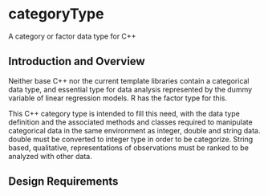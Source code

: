 # categoryType
A category or factor data type for C++

## Introduction and Overview
  
  Neither base C++ nor the current template libraries contain a categorical data type, and essential type for data analysis represented by the dummy variable of linear regression models. R has the factor type for this.
  
  This C++ category type is intended to fill this need, with the data type definition and the associated methods and classes required to manipulate categorical data in the same environment as integer, double and string data. double must be converted to integer type in order to be categorize. String based, qualitative, representations of observations must be ranked to be analyzed with other data.
  
## Design Requirements
  

